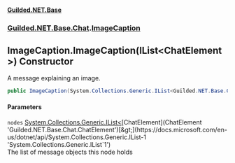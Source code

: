 
#### [Guilded.NET.Base](Guilded_NET_Base 'Guilded_NET_Base')
### [Guilded.NET.Base.Chat](Guilded_NET_Base#Guilded_NET_Base_Chat 'Guilded.NET.Base.Chat').[ImageCaption](ImageCaption 'Guilded.NET.Base.Chat.ImageCaption')
## ImageCaption.ImageCaption(IList&lt;ChatElement&gt;) Constructor
A message explaining an image.  
```csharp
public ImageCaption(System.Collections.Generic.IList<Guilded.NET.Base.Chat.ChatElement> nodes);
```

#### Parameters
<a name='Guilded_NET_Base_Chat_ImageCaption_ImageCaption(System_Collections_Generic_IList_Guilded_NET_Base_Chat_ChatElement_)_nodes'></a>
`nodes` [System.Collections.Generic.IList&lt;](https://docs.microsoft.com/en-us/dotnet/api/System.Collections.Generic.IList-1 'System.Collections.Generic.IList`1')[ChatElement](ChatElement 'Guilded.NET.Base.Chat.ChatElement')[&gt;](https://docs.microsoft.com/en-us/dotnet/api/System.Collections.Generic.IList-1 'System.Collections.Generic.IList`1')  
The list of message objects this node holds
  
